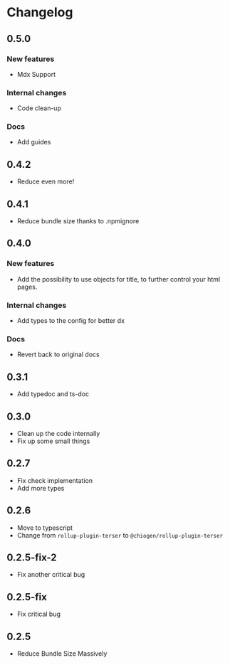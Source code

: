 # Changelog

## 0.5.0

### New features

- Mdx Support

### Internal changes

- Code clean-up

### Docs

- Add guides

## 0.4.2

- Reduce even more!

## 0.4.1

- Reduce bundle size thanks to .npmignore

## 0.4.0

### New features

- Add the possibility to use objects for title, to further control your html pages.

### Internal changes

- Add types to the config for better dx

### Docs

- Revert back to original docs

## 0.3.1

- Add typedoc and ts-doc

## 0.3.0

- Clean up the code internally
- Fix up some small things

## 0.2.7

- Fix check implementation
- Add more types

## 0.2.6

- Move to typescript
- Change from `rollup-plugin-terser` to `@chiogen/rollup-plugin-terser`

## 0.2.5-fix-2

- Fix another critical bug

## 0.2.5-fix

- Fix critical bug

## 0.2.5

- Reduce Bundle Size Massively
  